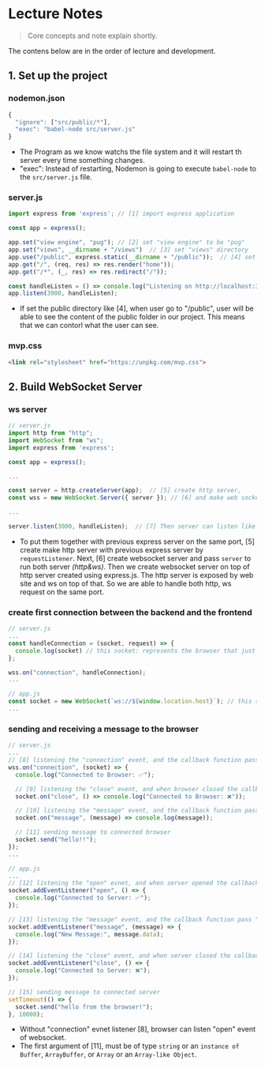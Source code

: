 # Lecture Notes

> Core concepts and note explain shortly.   

The contens below are in the order of lecture and development.

## 1. Set up the project
### nodemon.json
```js
{
  "ignore": ["src/public/*"],
  "exec": "babel-node src/server.js"
}
```
- The Program as we know watchs the file system and it will restart th server every time something changes.
- "exec": Instead of restarting, Nodemon is going to execute `babel-node` to the `src/server.js` file.

### server.js
```js
import express from 'express'; // [1] import express application

const app = express();

app.set("view engine", "pug"); // [2] set "view engine" to be "pug"
app.set("views", __dirname + "/views")  // [3] set "views" directory
app.use("/public", express.static(__dirname + "/public"));  // [4] set public directory => for Frontend codes
app.get("/", (req, res) => res.render("home"));
app.get("/*", (_, res) => res.redirect("/"));

const handleListen = () => console.log("Listening on http://localhost:3000");
app.listen(3000, handleListen);
```
- If set the public directory like [4], when user go to "/public", user will be able to see the content of the public folder in our project. This means that we can contorl what the user can see.

### mvp.css
```html
<link rel="stylesheet" href="https://unpkg.com/mvp.css">
```

## 2. Build WebSocket Server
### ws server
```js
// server.js
import http from "http";
import WebSocket from "ws";
import express from 'express';

const app = express();

...

const server = http.createServer(app);  // [5] create http server,
const wss = new WebSocket.Server({ server }); // [6] and make web socket server with `server` by http.

...

server.listen(3000, handleListen);  // [7] Then server can listen like this.
```
- To put them together with previous express server on the same port, [5] create make http server with previous express server by `requestListener`. Next, [6] create websocket server and pass `server` to run both server _(http&ws)_. Then we create websocket server on top of http server created using express.js. The http server is exposed by web site and ws on top of that. So we are able to handle both http, ws request on the same port.

### create first connection between the backend and the frontend
```js
// server.js
...
const handleConnection = (socket, request) => {
  console.log(socket) // this socket: represents the browser that just connected
};

wss.on("connection", handleConnection);
...
```
```js
// app.js
const socket = new WebSocket(`ws://${window.location.host}`); // this socket: represents a connection to the server
...
```

### sending and receiving a message to the browser
```js
// server.js
...
// [8] listening the "connection" event, and the callback function pass "socket".
wss.on("connection", (socket) => {
  console.log("Connected to Browser: ✅");

  // [9] listening the "close" event, and when browser closed the callback function run
  socket.on("close", () => console.log("Connected to Browser: ❌"));

  // [10] listening the "message" event, and the callback function pass "message" just recieved
  socket.on("message", (message) => console.log(message));

  // [11] sending message to connected browser
  socket.send("hello!!");
});
...
```
```js
// app.js
...
// [12] listening the "open" evnet, and when server opened the callback function run
socket.addEventListener("open", () => {
  console.log("Connected to Server: ✅");
});

// [13] listening the "message" event, and the callback function pass "message" just recieved
socket.addEventListener("message", (message) => {
  console.log("New Message:", message.data);
});

// [14] listening the "close" event, and when server closed the callback function run
socket.addEventListener("close", () => {
  console.log("Connected to Server: ❌");
});

// [15] sending message to connected server
setTimeout(() => {
  socket.send("hello from the browser!");
}, 10000);
```
- Without "connection" evnet listener [8], browser can listen "open" event of websocket.
- The first argument of [11], must be of type `string` or an `instance of Buffer`, `ArrayBuffer`, or `Array` or an `Array-like Object`.
